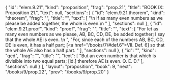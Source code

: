 {
  "id": "elem.9.21",
  "kind": "proposition",
  "frag": "prop.21",
  "title": "BOOK IX: Proposition 21.",
  "text": null,
  "sections": [
    {
      "id": "elem.9.21.theorem",
      "kind": "theorem",
      "frag": "",
      "title": "",
      "text": [
        "\n       If as many even numbers as we please be added together, the whole is even.\n      "
      ],
      "sections": null
    },
    {
      "id": "elem.9.21.proof",
      "kind": "proof",
      "frag": "",
      "title": "",
      "text": [
        "For let as many even numbers as we please, AB, BC, CD, DE, be added together; I say that the whole AE is even. \n      ",
        "For, since each of the numbers AB, BC, CD, DE is even, it has a half part; [<a href=\"/books/7/#def.6\">VII. Def. 6</a>] so that the whole AE also has a half part. "
      ],
      "sections": null
    },
    {
      "id": "",
      "kind": "qed",
      "frag": "",
      "title": "",
      "text": [
        "But an even number is that which is divisible into two equal parts; [id.] therefore AE is even. Q. E. D."
      ],
      "sections": null
    }
  ],
  "layout": "proposition",
  "book": 9,
  "next": "/books/9/prop.22",
  "prev": "/books/9/prop.20"
}
